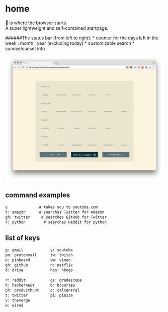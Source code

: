 # home
🏡 is where the browser starts.  
A super lightweight and self-contained startpage.  

######The status bar (from left to right):
	* counter for the days left in the week : month : year (excluding today)
	* customizable search
	* sunrise/sunset info


![Screenshot](screenshot.png?raw=true "Screenshot")

## command examples
```
y              # takes you to youtube.com
t: amazon      # searches Twitter for Amazon
gh: twitter     # searches GitHub for Twitter
r: python        # searches Reddit for python
```

## list of keys
```
g: gmail			y: youtube
pm: protonmail		tw: twitch
p: pinboard			vm: vimeo
gh: github			n: netflix
d: drive			hbo: hbogo

r: reddit			gs: gradescope
h: hackernews		b: bcourses
ph: producthunt		c: calcentral
t: twitter			pi: piazza
v: theverge
w: wired

```
